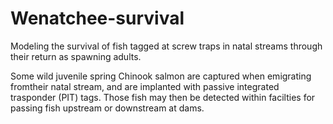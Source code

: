 # Wenatchee-survival
Modeling the survival of fish tagged at screw traps in natal streams through their return as spawning adults.

Some wild juvenile spring Chinook salmon are captured when emigrating fromtheir natal stream, and are implanted with passive integrated trasponder (PIT) tags. Those fish may then be detected within facilties for passing fish upstream or downstream at dams.



